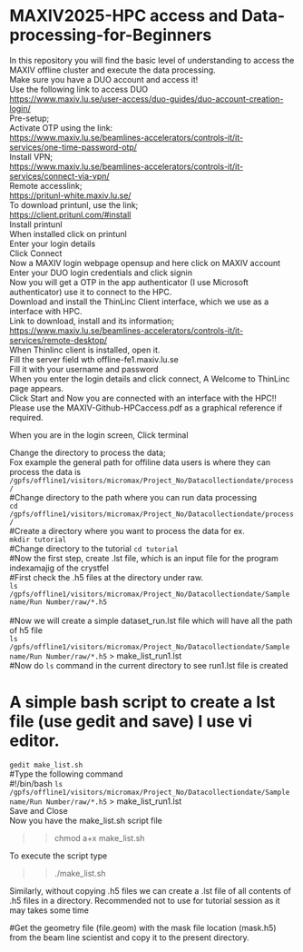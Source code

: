 # MAXIV2025-HPC access and Data-processing-for-Beginners
In this repository you will find the basic level of understanding to access the MAXIV offline cluster and execute the data processing. <br/>
Make sure you have a DUO account and access it! <br/>
Use the following link to access DUO <br/>
https://www.maxiv.lu.se/user-access/duo-guides/duo-account-creation-login/ <br/>
Pre-setup; <br/>
Activate OTP using the link: <br/>
https://www.maxiv.lu.se/beamlines-accelerators/controls-it/it-services/one-time-password-otp/  <br/>
Install VPN; <br/>
https://www.maxiv.lu.se/beamlines-accelerators/controls-it/it-services/connect-via-vpn/ <br/>
Remote accesslink; <br/>
https://pritunl-white.maxiv.lu.se/ <br/> 
To download printunl, use the link; <br/>
https://client.pritunl.com/#install <br/>
Install printunl <br/>
When installed click on printunl <br/>
Enter your login details <br/>
Click Connect <br/>
Now a MAXIV login webpage opensup and here click on MAXIV account <br/>
Enter your DUO login credentials and click signin <br/>
Now you will get a OTP in the app authenticator (I use Microsoft authenticator) use it to connect to the HPC. <br/>
Download and install the ThinLinc Client interface, which we use as a interface with HPC. <br/>
Link to download, install and its information; <br/>
https://www.maxiv.lu.se/beamlines-accelerators/controls-it/it-services/remote-desktop/ <br/> 
When Thinlinc client is installed, open it. <br/>
Fill the server field wth offline-fe1.maxiv.lu.se <br/>
Fill it with your username and password <br/>
When you enter the login details and click connect, A Welcome to ThinLinc page appears. <br/>
Click Start and Now you are connected with an interface with the HPC!! <br/>
Please use the MAXIV-Github-HPCaccess.pdf as a graphical reference if required. <br/>

When you are in the login screen,
Click terminal

Change the directory to process the data; <br/>
Fox example the general path for offiline data users is where they can process the data is   `/gpfs/offline1/visitors/micromax/Project_No/Datacollectiondate/process/` <br/>
#Change directory to the path where you can run data processing <br/>
`cd /gpfs/offline1/visitors/micromax/Project_No/Datacollectiondate/process/` <br/>
#Create a directory where you want to process the data for ex.<br/>
`mkdir tutorial` <br/>
#Change directory to the tutorial
`cd tutorial` <br/>
#Now the first step, create .lst file, which is an input file for the program indexamajig of the crystfel <br/>
#First check the .h5 files at the directory under raw. <br/>
`ls /gpfs/offline1/visitors/micromax/Project_No/Datacollectiondate/Sample name/Run Number/raw/*.h5` <br/>  
#Now we will create a simple dataset_run.lst file which will have all the path of h5 file <br/>
`ls /gpfs/offline1/visitors/micromax/Project_No/Datacollectiondate/Sample name/Run Number/raw/*.h5` > make_list_run1.lst <br/>
#Now do `ls` command in the current directory to see run1.lst file is created <br/>
# A simple bash script to create a lst file (use gedit and save) I use vi editor. <br/>
`gedit make_list.sh` <br/>
#Type the following command <br/>
#!/bin/bash 
`ls /gpfs/offline1/visitors/micromax/Project_No/Datacollectiondate/Sample name/Run Number/raw/*.h5` > make_list_run1.lst <br/>
Save and Close <br/>
Now you have the make_list.sh script file  

>> chmod a+x make_list.sh 

To execute the script type 

>> ./make_list.sh 

Similarly, without copying .h5 files we can create a .lst file of all contents of .h5 files in a directory. Recommended not to use for tutorial session as it may takes some time 



#Get the geometry file (file.geom) with the mask file location (mask.h5) from the beam line scientist and copy it to the present directory.






